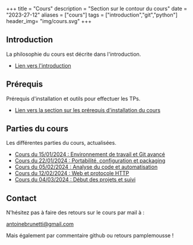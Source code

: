 +++
title = "Cours"
description = "Section sur le contour du cours"
date = "2023-27-12"
aliases = ["cours"]
tags = ["introduction","git","python"]
header_img= "img/cours.svg"
+++

## Introduction

La philosophie du cours est décrite dans l'introduction. 

- [Lien vers l'introduction](/cours/introduction)

## Prérequis

Prérequis d'installation et outils pour effectuer les TPs.

- [Lien vers la section sur les prérequis d'installation du cours](/cours/introduction)

## Parties du cours

Les différentes parties du cours, actualisées.
- [Cours du 15/01/2024 : Environnement de travail et Git avancé](/cours/git/)
- [Cours du 22/01/2024 : Portabilité, configuration et packaging](/cours/portabilite/)
- [Cours du 05/02/2024 : Analyse du code et automatisation](/cours/qualite-automatisation/)
- [Cours du 12/02/2024 : Web et protocole HTTP](/cours/http/)
- [Cours du 04/03/2024 : Début des projets et suivi](/projets)
## Contact
N'hésitez pas à faire des retours sur le cours par mail à :

<a href="mailto:antoinebrunetti@gmail.com">antoinebrunetti@gmail.com</a>

Mais également par commentaire github ou retours pamplemousse !

